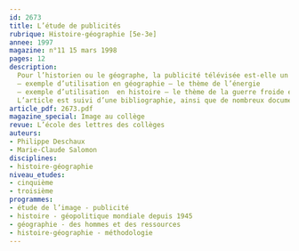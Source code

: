 ```yaml
---
id: 2673
title: L’étude de publicités 
rubrique: Histoire-géographie [5e-3e]
annee: 1997
magazine: n°11 15 mars 1998
pages: 12
description: 
  Pour l’historien ou le géographe, la publicité télévisée est-elle un document comme les autres ? Implique-t-elle une analyse et un usage particulier dans ses cours ? Comment montrer aux élèves que l’image n’est jamais qu’une représentation, et non la reproduction du réel ? Comment attirer leur attention sur les problèmes de manipulation des images et des sons ? Il incombe à l’enseignant de répondre à ces questions avant toute mise en œuvre avec sa classe. Au-delà du produit vanté dans le spot publicitaire, la forme, l’écriture, la destination du message doivent être analysées. Ainsi, l’utilisation de la publicité nécessite une recherche, une appropriation et une gestion du temps plus élaborées que pour tout autre document plus couramment utilisé en histoire-géographie. Aussi, avant d’aborder la question de l’utilisation pédagogique d’un spot, il faut bien connaître le document et, dans un deuxième temps, décortiquer plan par plan la bande image et la bande son.
  – exemple d’utilisation en géographie – le thème de l’énergie
  – exemple d’utilisation  en histoire – le thème de la guerre froide en classe de troisième
  L’article est suivi d’une bibliographie, ainsi que de nombreux documents.
article_pdf: 2673.pdf
magazine_special: Image au collège
revue: L’école des lettres des collèges
auteurs:
- Philippe Deschaux
- Marie-Claude Salomon
disciplines:
- histoire-géographie
niveau_etudes:
- cinquième
- troisième
programmes:
- étude de l’image - publicité
- histoire - géopolitique mondiale depuis 1945
- géographie - des hommes et des ressources
- histoire-géographie - méthodologie
---
```

